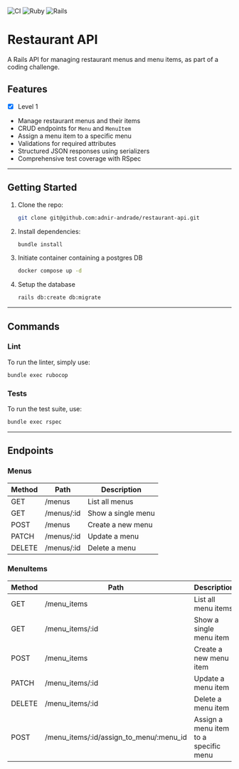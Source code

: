 ![CI](https://github.com/adnir-andrade/restaurant-api/actions/workflows/ci.yml/badge.svg)
![Ruby](https://img.shields.io/badge/Ruby-3.4.2-red)
![Rails](https://img.shields.io/badge/Rails-8.0.2-red)

# Restaurant API

A Rails API for managing restaurant menus and menu items, as part of a coding challenge.

## Features

- [x] Level 1
- Manage restaurant menus and their items
- CRUD endpoints for `Menu` and `MenuItem`
- Assign a menu item to a specific menu
- Validations for required attributes
- Structured JSON responses using serializers
- Comprehensive test coverage with RSpec

___

## Getting Started

1. Clone the repo:
   ```bash
   git clone git@github.com:adnir-andrade/restaurant-api.git

2. Install dependencies:
   ```bash
   bundle install

3. Initiate container containing a postgres DB
   ```bash
   docker compose up -d
   ```

4. Setup the database
   ```bash
   rails db:create db:migrate
   ```

___

## Commands

### Lint

To run the linter, simply use:

   ```bash
   bundle exec rubocop
   ```

### Tests

To run the test suite, use:

   ```bash
   bundle exec rspec
   ```

___

## Endpoints

### Menus

| Method | Path       | Description        |
|--------|------------|--------------------|
| GET    | /menus     | List all menus     |
| GET    | /menus/:id | Show a single menu |
| POST   | /menus     | Create a new menu  |
| PATCH  | /menus/:id | Update a menu      |
| DELETE | /menus/:id | Delete a menu      |

### MenuItems

| Method | Path                                    | Description                           |
|--------|-----------------------------------------|---------------------------------------|
| GET    | /menu_items                             | List all menu items                   |
| GET    | /menu_items/:id                         | Show a single menu item               |
| POST   | /menu_items                             | Create a new menu item                |
| PATCH  | /menu_items/:id                         | Update a menu item                    |
| DELETE | /menu_items/:id                         | Delete a menu item                    |
| POST   | /menu_items/:id/assign_to_menu/:menu_id | Assign a menu item to a specific menu |